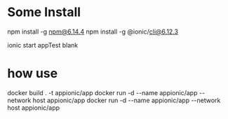 # Some Install 
 npm install -g npm@6.14.4
 npm install -g @ionic/cli@6.12.3

 ionic start appTest blank


# how use
 
docker build . -t appionic/app
docker run -d --name appionic/app --network host appionic/app
docker run -d --name appionic/app --network host appionic/app
